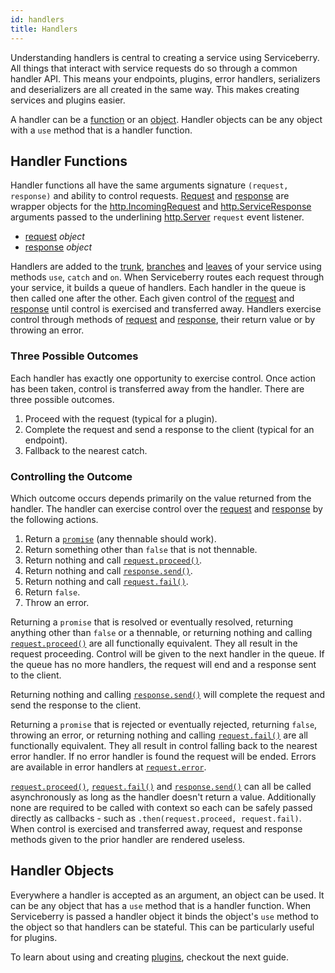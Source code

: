 ```yaml
---
id: handlers
title: Handlers
---
```


Understanding handlers is central to creating a service using Serviceberry. All things that
interact with service requests do so through a common handler API. This means your endpoints,
plugins, error handlers, serializers and deserializers are all created in the same way.
This makes creating services and plugins easier.

A handler can be a [function](#handler-functions) or an [object](#handler-objects). Handler objects
can be any object with a `use` method that is a handler function.

Handler Functions
-----------------

Handler functions all have the same arguments signature `(request, response)` and ability to control requests.
[Request](request.html) and [response](response.html) are wrapper objects for the
[http.IncomingRequest](https://nodejs.org/dist/latest-v8.x/docs/api/http.html#http_class_http_incomingmessage)
and [http.ServiceResponse](https://nodejs.org/dist/latest-v8.x/docs/api/http.html#http_class_http_serverresponse)
arguments passed to the underlining [http.Server](https://nodejs.org/dist/latest-v8.x/docs/api/http.html#http_class_http_server)
`request` event listener.

  - [request](request.html) *object*
  - [response](response.html) *object*

Handlers are added to the [trunk](trunk.html), [branches](branch.html) and [leaves](leaf.html)
of your service using methods `use`, `catch` and `on`. When Serviceberry routes each request through your service, it builds a queue of handlers. Each handler in the queue is then called one after the other. Each given control of the
[request](request.html) and [response](response.html) until control is exercised and transferred away. Handlers exercise control through
methods of [request](request.html) and [response](response.html), their return value or by throwing an error.

### Three Possible Outcomes

Each handler has exactly one opportunity to exercise control. Once action has been taken, control
is transferred away from the handler. There are three possible outcomes.

  1. Proceed with the request (typical for a plugin).
  2. Complete the request and send a response to the client (typical for an endpoint).
  3. Fallback to the nearest catch.

### Controlling the Outcome

Which outcome occurs depends primarily on the value returned from the handler. The handler can exercise
control over the [request](request.html) and [response](response.html) by the following actions.

  1. Return a [`promise`](https://developer.mozilla.org/docs/Web/JavaScript/Reference/Global_Objects/Promise)
     (any thennable should work).
  2. Return something other than `false` that is not thennable.
  3. Return nothing and call [`request.proceed()`](request.html#proceed-value).
  4. Return nothing and call [`response.send()`](response.html#send-options).
  5. Return nothing and call [`request.fail()`](request.html#failerror-status-headers).
  6. Return `false`.
  7. Throw an error.

Returning a `promise` that is resolved or eventually resolved, returning anything other than `false` or a
thennable, or returning nothing and calling [`request.proceed()`](request.html#proceed-value) are all functionally equivalent. They all result in the request
proceeding. Control will be given to the next handler in the queue. If the queue has no more handlers,
the request will end and a response sent to the client.

Returning nothing and calling [`response.send()`](response.html#send-options) will complete the request and send the response to the client.

Returning a `promise` that is rejected or eventually rejected, returning `false`, throwing an error, or returning
nothing and calling [`request.fail()`](request.html#failerror-status-headers) are all functionally equivalent. They all result in control falling back to the nearest error handler. If no error handler is found the request will be ended. Errors are available in error handlers
at [`request.error`](request.html#error).

[`request.proceed()`](request.html#proceed-value), [`request.fail()`](request.html#failerror-status-headers) and [`response.send()`](response.html#send-options) can all be called asynchronously as long
as the handler doesn't return a value. Additionally none are required to be called with context so
each can be safely passed directly as callbacks - such as `.then(request.proceed, request.fail)`. When control is exercised and transferred away, request and response methods given to the prior handler are rendered useless.

Handler Objects
---------------

Everywhere a handler is accepted as an argument, an object can be used. It can be any object that has a `use`
method that is a handler function. When Serviceberry is passed a handler object it binds the object's `use` method to the object so that handlers can be stateful. This can be particularly useful for plugins.

To learn about using and creating [plugins](plugins.html), checkout the next guide.
